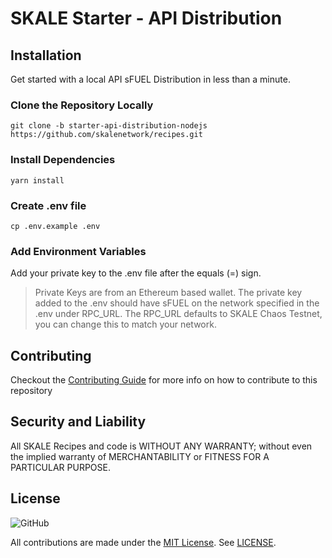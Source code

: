 # SKALE Starter - API Distribution 

## Installation

Get started with a local API sFUEL Distribution in less than a minute.

### Clone the Repository Locally
```console
git clone -b starter-api-distribution-nodejs https://github.com/skalenetwork/recipes.git
```

### Install Dependencies
```console
yarn install
```

### Create .env file

```console
cp .env.example .env
```

### Add Environment Variables

Add your private key to the .env file after the equals (=) sign.

> Private Keys are from an Ethereum based wallet. The private key added to the .env should have sFUEL on the network specified in the .env under RPC_URL. The RPC_URL defaults to SKALE Chaos Testnet, you can change this to match your network.

## Contributing
Checkout the [Contributing Guide](.github/CONTRIBUTING.md) for more info on how to contribute to this repository

## Security and Liability
All SKALE Recipes and code is WITHOUT ANY WARRANTY; without even the implied warranty of MERCHANTABILITY or FITNESS FOR A PARTICULAR PURPOSE.

## License

![GitHub](https://img.shields.io/github/license/skalenetwork/recipes.svg)

All contributions are made under the [MIT License](https://mit-license.org/). See [LICENSE](LICENSE).
